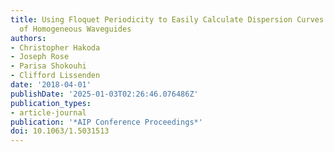 ```yaml
---
title: Using Floquet Periodicity to Easily Calculate Dispersion Curves and Wave Structures
  of Homogeneous Waveguides
authors:
- Christopher Hakoda
- Joseph Rose
- Parisa Shokouhi
- Clifford Lissenden
date: '2018-04-01'
publishDate: '2025-01-03T02:26:46.076486Z'
publication_types:
- article-journal
publication: '*AIP Conference Proceedings*'
doi: 10.1063/1.5031513
---
```

